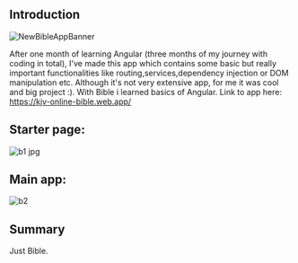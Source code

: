 ## Introduction
![NewBibleAppBanner](https://user-images.githubusercontent.com/110595617/191964252-8eeb543d-d579-4020-84f6-960442b77d87.jpg)

After one month of learning Angular (three months of my journey with coding in total), I've made this app which contains some basic but really important functionalities like routing,services,dependency injection or DOM manipulation etc. Although it's not very extensive app, for me it was cool and big project :). With Bible i learned basics of Angular. Link to app here: https://kjv-online-bible.web.app/
## Starter page:
![b1 jpg](https://user-images.githubusercontent.com/110595617/191965862-6c580b25-7a42-4b40-8912-49ad0e453307.jpg)
## Main app:
![b2](https://user-images.githubusercontent.com/110595617/191965921-879aa6ac-cc48-4b78-b912-d9e2d7a6f56d.jpg)
## Summary
Just Bible. 
